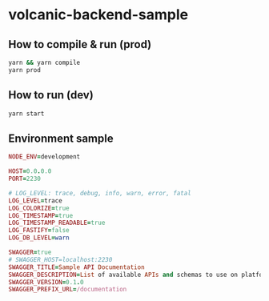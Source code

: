 # volcanic-backend-sample

## How to compile & run (prod)

```bash
yarn && yarn compile
yarn prod
```

## How to run (dev)

```bash
yarn start
```

## Environment sample

```ruby
NODE_ENV=development

HOST=0.0.0.0
PORT=2230

# LOG_LEVEL: trace, debug, info, warn, error, fatal
LOG_LEVEL=trace
LOG_COLORIZE=true
LOG_TIMESTAMP=true
LOG_TIMESTAMP_READABLE=true
LOG_FASTIFY=false
LOG_DB_LEVEL=warn

SWAGGER=true
# SWAGGER_HOST=localhost:2230
SWAGGER_TITLE=Sample API Documentation
SWAGGER_DESCRIPTION=List of available APIs and schemas to use on platform Volcanic Sample
SWAGGER_VERSION=0.1.0
SWAGGER_PREFIX_URL=/documentation

```
